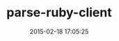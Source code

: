 ---
layout: post
title:  "parse-ruby-client"
repo:   "adelevie/parse-ruby-client"
date:   2015-02-18 17:05:25
gemurl: http://github.com/adelevie/parse-ruby-client
---